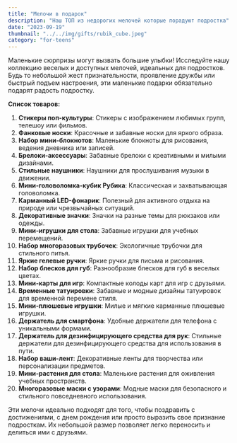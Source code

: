 ```yaml
---
title: "Мелочи в подарок"
description: "Наш ТОП из недорогих мелочей которые порадуют подростка"
date: "2023-09-19"
thumbnail: "../../img/gifts/rubik_cube.jpeg"
category: "for-teens"
---
```

Маленькие сюрпризы могут вызвать большие улыбки! Исследуйте нашу коллекцию веселых и доступных мелочей, идеальных для подростков. Будь то небольшой жест признательности, проявление дружбы или быстрый подъем настроения, эти маленькие подарки обязательно подарят радость подростку.

**Список товаров:**
1. **Стикеры поп-культуры**: Стикеры с изображением любимых групп, телешоу или фильмов.
2. **Фанковые носки**: Красочные и забавные носки для яркого образа.
3. **Набор мини-блокнотов**: Маленькие блокноты для рисования, ведения дневника или записей.
4. **Брелоки-аксессуары**: Забавные брелоки с креативными и милыми дизайнами.
5. **Стильные наушники**: Наушники для прослушивания музыки в движении.
6. **Мини-головоломка-кубик Рубика**: Классическая и захватывающая головоломка.
7. **Карманный LED-фонарик**: Полезный для активного отдыха на природе или чрезвычайных ситуаций.
8. **Декоративные значки**: Значки на разные темы для рюкзаков или одежды.
9. **Мини-игрушки для стола**: Забавные игрушки для учебных перемещений.
10. **Набор многоразовых трубочек**: Экологичные трубочки для стильного питья.
11. **Яркие гелевые ручки**: Яркие ручки для письма и рисования.
12. **Набор блесков для губ**: Разнообразие блесков для губ в веселых цветах.
13. **Мини-карты для игр**: Компактные колоды карт для игр с друзьями.
14. **Временные татуировки**: Забавные и модные дизайны татуировок для временной перемене стиля.
15. **Мини-плюшевые игрушки**: Милые и мягкие карманные плюшевые игрушки.
16. **Держатель для смартфона**: Удобные держатели для телефона с уникальными формами.
17. **Держатель для дезинфицирующего средства для рук**: Стильные держатели для дезинфицирующего средства для использования в пути.
18. **Набор ваши-лент**: Декоративные ленты для творчества или персонализации предметов.
19. **Мини-растения для стола**: Маленькие растения для оживления учебных пространств.
20. **Многоразовые маски с узорами**: Модные маски для безопасного и стильного повседневного использования.

Эти мелочи идеально подходят для того, чтобы поздравить с достижениями, с днем рождения или просто выразить свое признание подросткам. Их небольшой размер позволяет легко переносить и делиться ими с друзьями.
